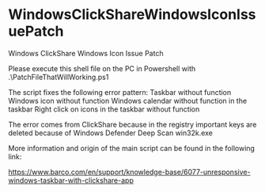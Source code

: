 # WindowsClickShareWindowsIconIssuePatch
Windows ClickShare Windows Icon Issue Patch

Please execute this shell file on the PC in Powershell 
with 
.\PatchFileThatWillWorking.ps1

The script fixes the following error pattern:
Taskbar without function
Windows icon without function
Windows calendar without function in the taskbar
Right click on icons in the taskbar without function 

The error comes from ClickShare because in the registry important keys are deleted because of Windows Defender Deep Scan win32k.exe

More information and origin of the main script can be found in the following link:

https://www.barco.com/en/support/knowledge-base/6077-unresponsive-windows-taskbar-with-clickshare-app

